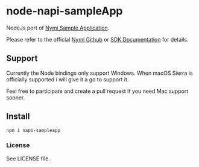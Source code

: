 # node-napi-sampleApp 
NodeJs port of [Nymi Sample Application](https://github.com/Nymi/SampleApps).

Please refer to the official [Nymi Github](https://github.com/Nymi/JSON-API) or [SDK Documentation](https://downloads.nymi.com/sdkDoc/latest/index.html) for details.
  
## Support
Currently the Node bindings only support Windows.
When macOS Sierra is officially supported i will give it a go to support it.

Feel free to participate and create a pull request if you need Mac support sooner.
  
## Install
```
npm i napi-sampleapp
```

### License

See LICENSE file.